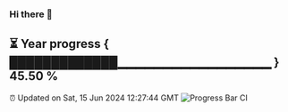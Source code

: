 ### Hi there 👋
⏳ Year progress { █████████████▁▁▁▁▁▁▁▁▁▁▁▁▁▁▁▁▁ } 45.50 %
---
⏰ Updated on Sat, 15 Jun 2024 12:27:44 GMT
![Progress Bar CI](https://github.com/liununu/liununu/workflows/Progress%20Bar%20CI/badge.svg)
